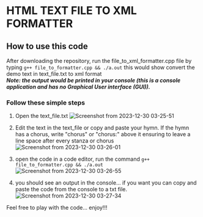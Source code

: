 # HTML TEXT FILE TO XML FORMATTER
## How to use this code 
After downloading the repository, run the file_to_xml_formatter.cpp file by typing `g++ file_to_formatter.cpp && ./a.out` this would show convert the demo text in text_file.txt to xml format
<br><strong><i>Note: the output would be printed in your console (this is a console application and has no Graphical User interface (GUI)).</i></strong>

### Follow these simple steps
1. Open the text_file.txt
![Screenshot from 2023-12-30 03-25-51](https://github.com/S-Immanuel01/hymn-to-xml-formatter/assets/142397823/4fe05911-5c40-4c21-a0e7-81cdb1b0a326)

2. Edit the text in the text_file or copy and paste your hymn. If the hymn has a chorus, write "chorus" or "chorus:" above it ensuring to leave a line space after every stanza or chorus
![Screenshot from 2023-12-30 03-26-01](https://github.com/S-Immanuel01/hymn-to-xml-formatter/assets/142397823/20506435-5474-46bd-9ab2-934df8ae618d)

3. open the code in a code editor, run the command `g++ file_to_formatter.cpp && ./a.out`
![Screenshot from 2023-12-30 03-26-55](https://github.com/S-Immanuel01/hymn-to-xml-formatter/assets/142397823/a311200b-c242-45a8-875d-8573646771d2)

4. you should see an output in the console... if you want you can copy and paste the code from the console to a txt file.
![Screenshot from 2023-12-30 03-27-34](https://github.com/S-Immanuel01/hymn-to-xml-formatter/assets/142397823/1535e80a-0566-4113-86fe-da819c31ee74)

Feel free to play with the code... enjoy!!!
